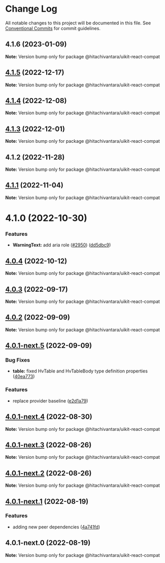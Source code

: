 # Change Log

All notable changes to this project will be documented in this file.
See [Conventional Commits](https://conventionalcommits.org) for commit guidelines.

## 4.1.6 (2023-01-09)

**Note:** Version bump only for package @hitachivantara/uikit-react-compat

## [4.1.5](https://github.com/lumada-design/hv-uikit-react/compare/@hitachivantara/uikit-react-compat@4.1.4...@hitachivantara/uikit-react-compat@4.1.5) (2022-12-17)

**Note:** Version bump only for package @hitachivantara/uikit-react-compat

## [4.1.4](https://github.com/lumada-design/hv-uikit-react/compare/@hitachivantara/uikit-react-compat@4.1.3...@hitachivantara/uikit-react-compat@4.1.4) (2022-12-08)

**Note:** Version bump only for package @hitachivantara/uikit-react-compat

## [4.1.3](https://github.com/lumada-design/hv-uikit-react/compare/@hitachivantara/uikit-react-compat@4.1.2...@hitachivantara/uikit-react-compat@4.1.3) (2022-12-01)

**Note:** Version bump only for package @hitachivantara/uikit-react-compat

## 4.1.2 (2022-11-28)

**Note:** Version bump only for package @hitachivantara/uikit-react-compat

## [4.1.1](https://github.com/lumada-design/hv-uikit-react/compare/@hitachivantara/uikit-react-compat@4.1.0...@hitachivantara/uikit-react-compat@4.1.1) (2022-11-04)

**Note:** Version bump only for package @hitachivantara/uikit-react-compat

# 4.1.0 (2022-10-30)

### Features

- **WarningText:** add aria role ([#2950](https://github.com/lumada-design/hv-uikit-react/issues/2950)) ([dd5dbc9](https://github.com/lumada-design/hv-uikit-react/commit/dd5dbc91da99f6e8a4bda5fadc011a28100d2a33))

## [4.0.4](https://github.com/lumada-design/hv-uikit-react/compare/@hitachivantara/uikit-react-compat@4.0.3...@hitachivantara/uikit-react-compat@4.0.4) (2022-10-12)

**Note:** Version bump only for package @hitachivantara/uikit-react-compat

## [4.0.3](https://github.com/lumada-design/hv-uikit-react/compare/@hitachivantara/uikit-react-compat@4.0.2...@hitachivantara/uikit-react-compat@4.0.3) (2022-09-17)

**Note:** Version bump only for package @hitachivantara/uikit-react-compat

## [4.0.2](https://github.com/lumada-design/hv-uikit-react/compare/@hitachivantara/uikit-react-compat@4.0.1-next.5...@hitachivantara/uikit-react-compat@4.0.2) (2022-09-09)

**Note:** Version bump only for package @hitachivantara/uikit-react-compat

## [4.0.1-next.5](https://github.com/lumada-design/hv-uikit-react/compare/@hitachivantara/uikit-react-compat@4.0.1-next.4...@hitachivantara/uikit-react-compat@4.0.1-next.5) (2022-09-09)

### Bug Fixes

- **table:** fixed HvTable and HvTableBody type definition properties ([40ea773](https://github.com/lumada-design/hv-uikit-react/commit/40ea77326246eae1df675c4742e17b7e430406f1))

### Features

- replace provider baseline ([e2d1a79](https://github.com/lumada-design/hv-uikit-react/commit/e2d1a79e953ccfd85beb68674e3ef53d07e630ba))

## [4.0.1-next.4](https://github.com/lumada-design/hv-uikit-react/compare/@hitachivantara/uikit-react-compat@4.0.1-next.3...@hitachivantara/uikit-react-compat@4.0.1-next.4) (2022-08-30)

**Note:** Version bump only for package @hitachivantara/uikit-react-compat

## [4.0.1-next.3](https://github.com/lumada-design/hv-uikit-react/compare/@hitachivantara/uikit-react-compat@4.0.1-next.2...@hitachivantara/uikit-react-compat@4.0.1-next.3) (2022-08-26)

**Note:** Version bump only for package @hitachivantara/uikit-react-compat

## [4.0.1-next.2](https://github.com/lumada-design/hv-uikit-react/compare/@hitachivantara/uikit-react-compat@4.0.1-next.1...@hitachivantara/uikit-react-compat@4.0.1-next.2) (2022-08-26)

**Note:** Version bump only for package @hitachivantara/uikit-react-compat

## [4.0.1-next.1](https://github.com/lumada-design/hv-uikit-react/compare/@hitachivantara/uikit-react-compat@4.0.1-next.0...@hitachivantara/uikit-react-compat@4.0.1-next.1) (2022-08-19)

### Features

- adding new peer dependencies ([4a741fd](https://github.com/lumada-design/hv-uikit-react/commit/4a741fdc39eb37a19ecd306ff7837778293df898))

## 4.0.1-next.0 (2022-08-19)

**Note:** Version bump only for package @hitachivantara/uikit-react-compat

